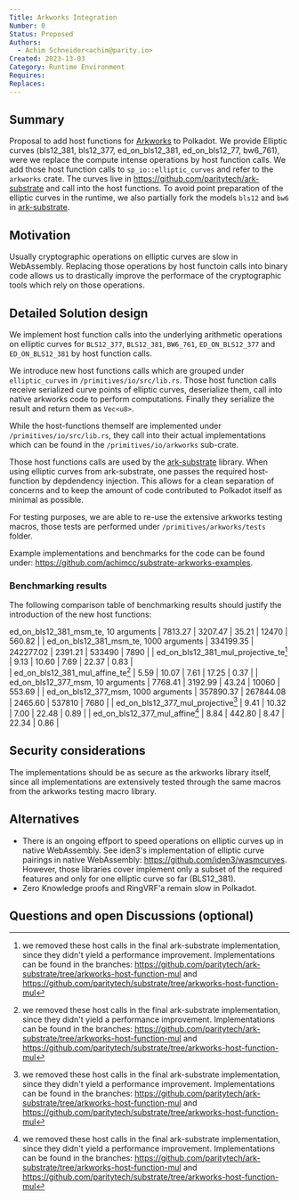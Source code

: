 ```yaml
---
Title: Arkworks Integration
Number: 0
Status: Proposed
Authors:
  - Achim Schneider<achim@parity.io>
Created: 2023-13-03
Category: Runtime Environment
Requires:
Replaces:
--- 
```


## Summary
 Proposal to add host functions for [Arkworks](http://arkworks.rs/) to Polkadot. We provide Elliptic curves (bls12_381, bls12_377, ed_on_bls12_381, ed_on_bls12_77, bw6_761), were we replace the compute intense operations by host function calls. We add those host function calls to `sp_io::elliptic_curves` and refer to the `arkworks` crate. 
The curves live in https://github.com/paritytech/ark-substrate and call into the host functions. To avoid point preparation of the elliptic curves in the runtime, we also partially fork the models `bls12` and `bw6` in [ark-substrate](https://github.com/paritytech/ark-substrate).

## Motivation
Usually cryptographic operations on elliptic curves are slow in WebAssembly. Replacing those operations by host functoin calls into binary code allows us to drastically improve the performace of the cryptographic tools which rely on those operations.

## Detailed Solution design
We implement host function calls into the underlying arithmetic operations on elliptic curves for `BLS12_377`, `BLS12_381`, `BW6_761`, `ED_ON_BLS12_377` and `ED_ON_BLS12_381` by host function calls.

We introduce new host functions calls which are grouped under `elliptic_curves` in `/primitives/io/src/lib.rs`. Those host function calls receive serialized curve points of elliptic curves, deserialize them, call into native arkworks code to perform computations. Finally they serialize the result and return them as `Vec<u8>`.

While the host-functions themself are implemented under `/primitives/io/src/lib.rs`, they call into their actual implementations which can be found in the `/primitives/io/arkworks` sub-crate.

Those host functions calls are used by the [ark-substrate]() library. When using elliptic curves from ark-substrate, one passes the required host-function by depdendency injection. This allows for a clean separation of concerns and to keep the amount of code contributed to Polkadot itself as minimal as possible.

For testing purposes, we are able to re-use the extensive arkworks testing macros, those tests are performed under `/primitives/arkworks/tests` folder.

Example implementations and benchmarks for the code can be found under: https://github.com/achimcc/substrate-arkworks-examples.

### Benchmarking results
The following comparison table of benchmarking results should justify the introduction of the new host functions:

 ed_on_bls12_381_msm_te, 10 arguments        |    7813.27       |    3207.47      |    35.21        |     12470       |      560.82     |
| ed_on_bls12_381_msm_te, 1000 arguments      |    334199.35     |    242277.02    |    2391.21      |     533490      |      7890       |
| ed_on_bls12_381_mul_projective_te[^*]       |    9.13          |    10.60        |    7.69         |     22.37       |      0.83       |  
| ed_on_bls12_381_mul_affine_te[^*]           |    5.59          |    10.07        |    7.61         |     17.25       |      0.37       |
| ed_on_bls12_377_msm, 10 arguments           |    7768.41       |    3192.99      |    43.24        |     10060       |      553.69     | 
| ed_on_bls12_377_msm, 1000 arguments         |    357890.37     |    267844.08    |    2465.60      |     537810      |      7680       |
| ed_on_bls12_377_mul_projective[^*]          |    9.41          |    10.32        |    7.00         |     22.48       |      0.89       |
| ed_on_bls12_377_mul_affine[^*]              |    8.84          |    442.80       |    8.47         |     22.34       |      0.86       |

[^1]: implemented in a pallet with [arkworks](https://github.com/arkworks-rs/) library by this repo: https://github.com/achimcc/substrate-arkworks-examples
[^2]: implemented in a pallet with [ark-substrate](https://github.com/paritytech/ark-substrate) library, executed through host-function call, computed by this repo: https://github.com/achimcc/substrate-arkworks-examples
[^3]: These extrinsics just receive the arguemnts, deserialize them without using them and then take a generator or zero element of the expected return group, serizlize it and return it. **Calling a host call through a extrinsic which does nothing has been benchmarked with 3.98µs**. Implementation in: https://github.com/achimcc/substrate-arkworks-examples/tree/dummy-calls
[^4]: executed through wasmtime by this repo: [https://github.com/achimcc/native-bench-arkworks](https://github.com/achimcc/wasm-bench-arkworks)
[^5]: native execution, computed by this repo: https://github.com/achimcc/native-bench-arkworks
[^*]: we removed these host calls in the final ark-substrate implementation, since they didn't yield a performance improvement. Implementations can be found in the branches: https://github.com/paritytech/ark-substrate/tree/arkworks-host-function-mul and https://github.com/paritytech/substrate/tree/arkworks-host-function-mul

## Security considerations
The implementations should be as secure as the arkworks library itself, since all implementations are extensively tested through the same macros from the arkworks testing macro library.

## Alternatives
- There is an ongoing effport to speed operations on elliptic curves up in native WebAssembly. See iden3's implementation of elliptic curve pairings in native WebAssembly: https://github.com/iden3/wasmcurves. However, those libraries cover implement only a subset of the required features and only for one elliptic curve so far (BLS12_381).
- Zero Knowledge proofs and RingVRF'a remain slow in Polkadot.

## Questions and open Discussions (optional)

